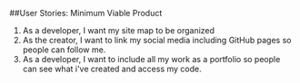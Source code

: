 ##User Stories: Minimum Viable Product
1. As a developer, I want my site map to be organized
2. As the creator, I want to link my social media including GitHub pages so people can follow me.
3. As a developer, I want to include all my work as a portfolio so people can see what i've created and access my code.

 
